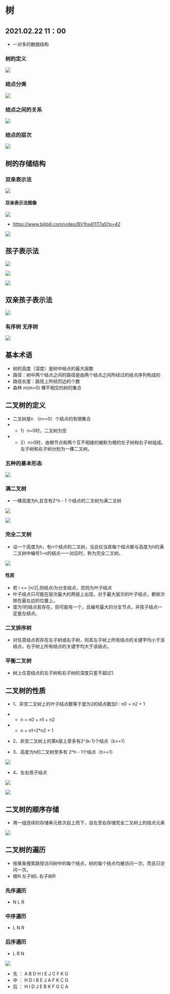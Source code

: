 # 树

## 2021.02.22 11：00

* 一对多的数据结构

### 树的定义

![](MDimgs/2021-02-22-11-08-32.png)

### 结点分类

![](MDimgs/2021-02-22-11-10-23.png)

### 结点之间的关系

![](MDimgs/2021-02-22-11-12-08.png)

### 结点的层次

![](MDimgs/2021-02-22-11-12-51.png)

## 树的存储结构

### 双亲表示法

![](MDimgs/2021-02-22-11-17-00.png)

#### 双亲表示法图像

![](MDimgs/2021-02-22-11-20-49.png)

* https://www.bilibili.com/video/BV1hs411T7aS?p=42

![](MDimgs/2021-02-22-14-51-32.png)

## 孩子表示法

![](MDimgs/2021-02-22-14-53-46.png)

![](MDimgs/2021-02-22-14-54-25.png)

![](MDimgs/2021-02-22-15-52-17.png)

## 双亲孩子表示法

![](MDimgs/2021-02-22-16-05-09.png)

### 有序树 无序树

![](MDimgs/2021-02-22-16-10-57.png)

## 基本术语

* 树的高度（深度）是树中结点的最大层数
* 路径：树中两个结点之间的路径是由两个结点之间所经过的结点序列构成的
* 路径长度：路径上所经历边的个数
* 森林 m(m>0) 棵不相交的树的集合

## 二叉树的定义

* 二叉树是n （n>=0）个结点的有限集合
*
    * 1）n=0时，二叉树为空
*
    * 2）n>0时，由根节点和两个互不相接的被称为根的左子树和右子树组成。左子树和右子树分别为一棵二叉树。

### 五种的基本形态

![](MDimgs/2021-02-22-20-43-15.png)

### 满二叉树

* 一棵高度为h,且含有2^h - 1 个结点的二叉树为满二叉树

![](MDimgs/2021-02-22-20-48-48.png)

![](MDimgs/2021-02-22-20-49-43.png)

### 完全二叉树

* 设一个高度为h，有n个结点的二叉树，当且仅当其每个结点都与高度为h的满二叉树中编号1~n的结点一一对应时，称为完全二叉树。

![](MDimgs/2021-02-22-20-53-23.png)

#### 性质

* 若 i <= |n/2|,则结点i为分支结点，否则为叶子结点
* 叶子结点只可能在层次最大的两层上出现，对于最大层次的叶子结点，都依次排在最左边的位置上。
* 度为1的结点若存在，则可能有一个，且编号最大的分支节点，并孩子结点一定是左结点。

### 二叉排序树

* 对任意结点若存在左子树或右子树，则其左子树上所有结点的关键字均小于该结点，右子树上所有结点的关键字均大于该结点。

### 平衡二叉树

* 树上任意结点的左子树和右子树的深度只差不超过1.

## 二叉树的性质

* 1、非空二叉树上的叶子结点数等于度为2的结点数加1 : n0 = n2 + 1
*
    * n = n0 + n1 + n2
*
    * n = n1+2*n2 + 1

* 2、非空二叉树上的第k层上至多有2^(k-1)个结点（k>=1）
* 3、高度为h的二叉树至多有 2^h - 1个结点（h>=1）

![](MDimgs/2021-02-22-21-29-10.png)

* 4、左右孩子结点

![](MDimgs/2021-02-22-21-30-24.png)

![](MDimgs/2021-02-22-21-33-45.png)

## 二叉树的顺序存储

* 用一组连续的存储单元依次自上而下，自左至右存储完全二叉树上的结点元素

![](MDimgs/2021-02-22-21-38-25.png)

## 二叉树的遍历

* 按某条搜索路径访问树中的每个结点，树的每个结点均被访问一次，而且只访问一次。
* 根N 左子树L 右子树R

### 先序遍历

* N L R

### 中序遍历

* L N R

### 后序遍历

* L R N

![](MDimgs/2021-02-22-22-15-41.png)

* 先 ： A B D H I E J C F K G
* 中 ： H D I B E J A F K C G
* 后 ： H I D J E B K F G C A




